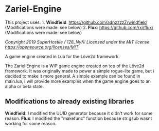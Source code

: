 # Zariel-Engine

This project uses:
	1. **Windfield**: https://github.com/adnzzzzZ/windfield (Modifications were made: see below)
	2. **Flux**: https://github.com/rxi/flux/ (Modifications were made: see below)

_Copyright 2019 SuperHostile / 128_NyKi
Licensed under the MIT license https://opensource.org/licenses/MIT_

A game engine created in Lua for the Löve2d framework.

The Zariel Engine is a WIP game engine created on top of the Löve2d framework. 
It was originally made to power a simple rogue-lite game, but i decided to make it more general.
A simple example can be found in main.lua, i will provide more examples when the game engine goes to an alpha or beta state.

## Modifications to already existing libraries
**Windfield**: I modified the UUID generator because it didn't work for some reason.
**Flux**: I modified the "makefunc" function because str:gsub wasnt working for some reason.
